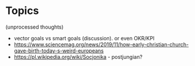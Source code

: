 # Topics

(unprocessed thoughts)

- vector goals vs smart goals (discussion). or even OKR/KPI 
- https://www.sciencemag.org/news/2019/11/how-early-christian-church-gave-birth-today-s-weird-europeans
- https://pl.wikipedia.org/wiki/Socjonika - postjungian?
